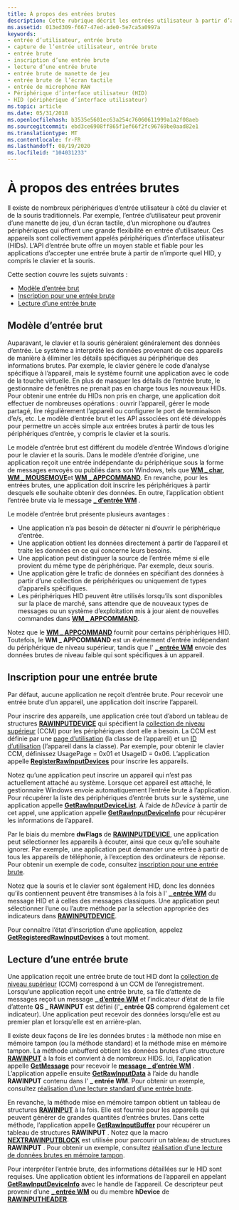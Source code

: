 ```yaml
---
title: À propos des entrées brutes
description: Cette rubrique décrit les entrées utilisateur à partir d’appareils tels que les manettes, les écrans tactiles et les microphones.
ms.assetid: 013ed309-f667-47ed-ade0-5e7ca5a0997a
keywords:
- entrée d’utilisateur, entrée brute
- capture de l’entrée utilisateur, entrée brute
- entrée brute
- inscription d’une entrée brute
- lecture d’une entrée brute
- entrée brute de manette de jeu
- entrée brute de l’écran tactile
- entrée de microphone RAW
- Périphérique d’interface utilisateur (HID)
- HID (périphérique d’interface utilisateur)
ms.topic: article
ms.date: 05/31/2018
ms.openlocfilehash: b3535e5601ec63a254c76060611999a1a2f08aeb
ms.sourcegitcommit: ebd3ce6908ff865f1ef66f2fc96769be0aad82e1
ms.translationtype: MT
ms.contentlocale: fr-FR
ms.lasthandoff: 08/19/2020
ms.locfileid: "104031233"
---
```

# <a name="about-raw-input"></a>À propos des entrées brutes

Il existe de nombreux périphériques d’entrée utilisateur à côté du clavier et de la souris traditionnels. Par exemple, l’entrée d’utilisateur peut provenir d’une manette de jeu, d’un écran tactile, d’un microphone ou d’autres périphériques qui offrent une grande flexibilité en entrée d’utilisateur. Ces appareils sont collectivement appelés périphériques d’interface utilisateur (HIDs). L’API d’entrée brute offre un moyen stable et fiable pour les applications d’accepter une entrée brute à partir de n’importe quel HID, y compris le clavier et la souris.

Cette section couvre les sujets suivants :

-   [Modèle d’entrée brut](#raw-input-model)
-   [Inscription pour une entrée brute](#registration-for-raw-input)
-   [Lecture d’une entrée brute](#reading-raw-input)

## <a name="raw-input-model"></a>Modèle d’entrée brut

Auparavant, le clavier et la souris généraient généralement des données d’entrée. Le système a interprété les données provenant de ces appareils de manière à éliminer les détails spécifiques au périphérique des informations brutes. Par exemple, le clavier génère le code d’analyse spécifique à l’appareil, mais le système fournit une application avec le code de la touche virtuelle. En plus de masquer les détails de l’entrée brute, le gestionnaire de fenêtres ne prenait pas en charge tous les nouveaux HIDs. Pour obtenir une entrée du HIDs non pris en charge, une application doit effectuer de nombreuses opérations : ouvrir l’appareil, gérer le mode partagé, lire régulièrement l’appareil ou configurer le port de terminaison d’e/s, etc. Le modèle d’entrée brut et les API associées ont été développés pour permettre un accès simple aux entrées brutes à partir de tous les périphériques d’entrée, y compris le clavier et la souris.

Le modèle d’entrée brut est différent du modèle d’entrée Windows d’origine pour le clavier et la souris. Dans le modèle d’entrée d’origine, une application reçoit une entrée indépendante du périphérique sous la forme de messages envoyés ou publiés dans son Windows, tels que [**WM \_ char**](wm-char.md), [**WM \_ MOUSEMOVE**](wm-mousemove.md)et [**WM \_ APPCOMMAND**](wm-appcommand.md). En revanche, pour les entrées brutes, une application doit inscrire les périphériques à partir desquels elle souhaite obtenir des données. En outre, l’application obtient l’entrée brute via le message [**\_ d’entrée WM**](wm-input.md) .

Le modèle d’entrée brut présente plusieurs avantages :

-   Une application n’a pas besoin de détecter ni d’ouvrir le périphérique d’entrée.
-   Une application obtient les données directement à partir de l’appareil et traite les données en ce qui concerne leurs besoins.
-   Une application peut distinguer la source de l’entrée même si elle provient du même type de périphérique. Par exemple, deux souris.
-   Une application gère le trafic de données en spécifiant des données à partir d’une collection de périphériques ou uniquement de types d’appareils spécifiques.
-   Les périphériques HID peuvent être utilisés lorsqu’ils sont disponibles sur la place de marché, sans attendre que de nouveaux types de messages ou un système d’exploitation mis à jour aient de nouvelles commandes dans [**WM \_ APPCOMMAND**](wm-appcommand.md).

Notez que le [**WM \_ APPCOMMAND**](wm-appcommand.md) fournit pour certains périphériques HID. Toutefois, le **WM \_ APPCOMMAND** est un événement d’entrée indépendant du périphérique de niveau supérieur, tandis que l' [**\_ entrée WM**](wm-input.md) envoie des données brutes de niveau faible qui sont spécifiques à un appareil.

## <a name="registration-for-raw-input"></a>Inscription pour une entrée brute

Par défaut, aucune application ne reçoit d’entrée brute. Pour recevoir une entrée brute d’un appareil, une application doit inscrire l’appareil.

Pour inscrire des appareils, une application crée tout d’abord un tableau de structures [**RAWINPUTDEVICE**](/windows/win32/api/winuser/ns-winuser-rawinputdevice) qui spécifient la [collection de niveau supérieur](/windows-hardware/drivers/hid/top-level-collections) (CCM) pour les périphériques dont elle a besoin. La CCM est définie par une [page d’utilisation](/windows-hardware/drivers/hid/hid-usages#usage-page) (la classe de l’appareil) et un [ID d’utilisation](/windows-hardware/drivers/hid/hid-usages#usage-id) (l’appareil dans la classe). Par exemple, pour obtenir le clavier CCM, définissez UsagePage = 0x01 et UsageID = 0x06. L’application appelle [**RegisterRawInputDevices**](/windows/win32/api/winuser/nf-winuser-registerrawinputdevices) pour inscrire les appareils.

Notez qu’une application peut inscrire un appareil qui n’est pas actuellement attaché au système. Lorsque cet appareil est attaché, le gestionnaire Windows envoie automatiquement l’entrée brute à l’application. Pour récupérer la liste des périphériques d’entrée bruts sur le système, une application appelle [**GetRawInputDeviceList**](/windows/win32/api/winuser/nf-winuser-getrawinputdevicelist). À l’aide de *hDevice* à partir de cet appel, une application appelle [**GetRawInputDeviceInfo**](/windows/win32/api/winuser/nf-winuser-getrawinputdeviceinfoa) pour récupérer les informations de l’appareil.

Par le biais du membre **dwFlags** de [**RAWINPUTDEVICE**](/windows/win32/api/winuser/ns-winuser-rawinputdevice), une application peut sélectionner les appareils à écouter, ainsi que ceux qu’elle souhaite ignorer. Par exemple, une application peut demander une entrée à partir de tous les appareils de téléphonie, à l’exception des ordinateurs de réponse. Pour obtenir un exemple de code, consultez [inscription pour une entrée brute](using-raw-input.md).

Notez que la souris et le clavier sont également HID, donc les données qu’ils contiennent peuvent être transmises à la fois à l' [**\_ entrée WM**](wm-input.md) du message HID et à celles des messages classiques. Une application peut sélectionner l’une ou l’autre méthode par la sélection appropriée des indicateurs dans [**RAWINPUTDEVICE**](/windows/win32/api/winuser/ns-winuser-rawinputdevice).

Pour connaître l’état d’inscription d’une application, appelez [**GetRegisteredRawInputDevices**](/windows/win32/api/winuser/nf-winuser-getregisteredrawinputdevices) à tout moment.

## <a name="reading-raw-input"></a>Lecture d’une entrée brute

Une application reçoit une entrée brute de tout HID dont la [collection de niveau supérieur](/windows-hardware/drivers/hid/top-level-collections) (CCM) correspond à un CCM de l’enregistrement. Lorsqu’une application reçoit une entrée brute, sa file d’attente de messages reçoit un message [**\_ d’entrée WM**](wm-input.md) et l’indicateur d’état de la file d’attente **QS \_ RAWINPUT** est défini (l'**\_ entrée QS** comprend également cet indicateur). Une application peut recevoir des données lorsqu’elle est au premier plan et lorsqu’elle est en arrière-plan.

Il existe deux façons de lire les données brutes : la méthode non mise en mémoire tampon (ou la méthode standard) et la méthode mise en mémoire tampon. La méthode unbufferd obtient les données brutes d’une structure [**RAWINPUT**](/windows/win32/api/winuser/ns-winuser-rawinput) à la fois et convient à de nombreux HIDS. Ici, l’application appelle [**GetMessage**](/windows/desktop/api/winuser/nf-winuser-getmessage) pour recevoir le [**message \_ d’entrée WM**](wm-input.md) . L’application appelle ensuite [**GetRawInputData**](/windows/win32/api/winuser/nf-winuser-getrawinputdata) à l’aide du handle **RAWINPUT** contenu dans l' **\_ entrée WM**. Pour obtenir un exemple, consultez [réalisation d’une lecture standard d’une entrée brute](using-raw-input.md).

En revanche, la méthode mise en mémoire tampon obtient un tableau de structures [**RAWINPUT**](/windows/win32/api/winuser/ns-winuser-rawinput) à la fois. Elle est fournie pour les appareils qui peuvent générer de grandes quantités d’entrées brutes. Dans cette méthode, l’application appelle [**GetRawInputBuffer**](/windows/win32/api/winuser/nf-winuser-getrawinputbuffer) pour récupérer un tableau de structures **RAWINPUT** . Notez que la macro [**NEXTRAWINPUTBLOCK**](/windows/win32/api/winuser/nf-winuser-nextrawinputblock) est utilisée pour parcourir un tableau de structures **RAWINPUT** . Pour obtenir un exemple, consultez [réalisation d’une lecture de données brutes en mémoire tampon](using-raw-input.md).

Pour interpréter l’entrée brute, des informations détaillées sur le HID sont requises. Une application obtient les informations de l’appareil en appelant [**GetRawInputDeviceInfo**](/windows/win32/api/winuser/nf-winuser-getrawinputdeviceinfoa) avec le handle de l’appareil. Ce descripteur peut provenir d’une [**\_ entrée WM**](wm-input.md) ou du membre **hDevice** de [**RAWINPUTHEADER**](/windows/win32/api/winuser/ns-winuser-rawinputheader).